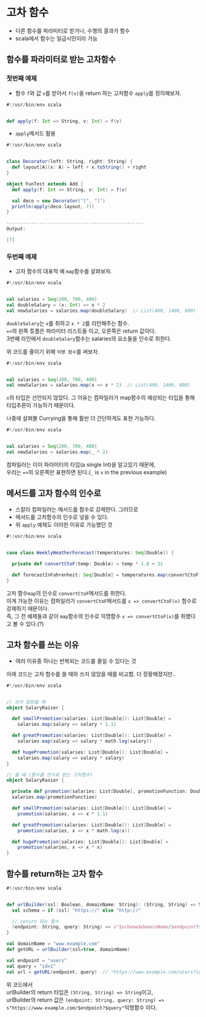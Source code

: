 # 고차 함수
- 다른 함수를 파라미터로 받거나, 수행의 결과가 함수
- scala에서 함수는 일급시민이라 가능

## 함수를 파라미터로 받는 고차함수
### 첫번째 예제
- 함수 ```f```와 값 ```v```를 받아서 ```f(v)```을 return 하는 고차함수 ```apply```를 정의해보자.
```scala
#!/usr/bin/env scala


def apply(f: Int => String, v: Int) = f(v)
```
- ```apply```메서드 활용
```scala
#!/usr/bin/env scala


class Decorator(left: String, right: String) {
  def layout[A](x: A) = left + x.toString() + right
}

object FunTest extends Add {
  def apply(f: Int => String, v: Int) = f(v)

  val deco = new Decorator("[", "]")
  println(apply(deco.layout, 7))
}

--------------------------------------------------
Output:

[7]
```

### 두번째 예제
- 고차 함수의 대표적 예 ```map```함수를 살펴보자.
```scala
#!/usr/bin/env scala


val salaries = Seq(200, 700, 400)
val doubleSalary = (x: Int) => x * 2
val newSalaries = salaries.map(doubleSalary)  // List(400, 1400, 800)
```
```doubleSalary```는 ```x```를 취하고 ```x * 2```를 리턴해주는 함수.  
```=>```의 왼쪽 튜플은 파라미터 리스트들 이고, 오른쪽은 return 값이다.  
3번째 라인에서 ```doubleSalary```함수는 salaries의 요소들을 인수로 취한다.  

위 코드를 줄이기 위해 ```익명 함수```를 써보자.
```scala
#!/usr/bin/env scala


val salaries = Seq(200, 700, 400)
val newSalaries = salaries.map(x => x * 2)  // List(400, 1400, 800)
```
```x```의 타입은 선언되지 않았다. 그 이유는 컴파일러가 map함수의 예상되는 타입을 통해 타입추론이 가능하기 때문이다.  

나중에 살펴볼 Currying을 통해 훨씬 더 간단하게도 표현 가능하다. 
```scala
#!/usr/bin/env scala


val salaries = Seq(200, 700, 400)
val newSalaries = salaries.map(_ * 2)
```
컴파일러는 이미 파라미터의 타입(a single Int)을 알고있기 때문에,  
우리는 ```=>```의 오른쪽만 표현하면 된다.(```_``` is ```x``` in the previous example)

## 메서드를 고차 함수의 인수로
- 스칼라 컴파일러는 메서드를 함수로 강제한다. 그러므로
- 메서드를 고차함수의 인수로 넣을 수 있다.
- 위 ```apply``` 예제도 이러한 이유로 가능했던 것
```scala
#!/usr/bin/env scala


case class WeeklyWeatherForecast(temperatures: Seq[Double]) {
  
  private def convertCtoF(temp: Double) = temp * 1.8 + 32

  def forecastInFahrenheit: Seq[Double] = temperatures.map(convertCtoF)
}
```
고차 함수```map```의 인수로 ```convertCtoF```메서드를 취한다.  
이게 가능한 이유는 컴파일러가 ```convertCtoF```메서드를 ```x => convertCtoF(x)``` 함수로 강제하기 때문이다.  
즉, 그 전 예제들과 같이 ```map```함수의 인수로 익명함수 ```x => convertCtoF(x)```를 취했다고 볼 수 있다.(?)

## 고차 함수를 쓰는 이유
- 여러 이유중 하나는 반복되는 코드를 줄일 수 있다는 것

아래 코드는 고차 함수를 쓸 때와 쓰지 않았을 때를 비교함. 더 장황해졌지만..
```scala
#!/usr/bin/env scala


// 쓰지 않았을 때
object SalaryRaiser {

  def smallPromotion(salaries: List[Double]): List[Double] =
    salaries.map(salary => salary * 1.1)

  def greatPromotion(salaries: List[Double]): List[Double] =
    salaries.map(salary => salary * math.log(salary))

  def hugePromotion(salaries: List[Double]): List[Double] =
    salaries.map(salary => salary * salary)
}

// 쓸 때 (함수를 인수로 받는 고차함수)
object SalaryRasier {

  private def promotion(salaries: List[Double], promotionFunction: Double => Double): List[Double] =
  salaries.map(promotionFunction)

  def smallPromotion(salaries: List[Double]): List[Double] =
    promotion(salaries, x => x * 1.1)

  def greatPromotion(salaries: List[Double]): List[Double] =
    promotion(salaries, x => x * math.log(x))

  def hugePromotion(salaries: List[Double]): List[Double] =
    promotion(salaries, x => x * x)
}
```

## 함수를 return하는 고차 함수
```scala
#!/usr/bin/env scala


def urlBuilder(ssl: Boolean, domainName: String): (String, String) => String = {
  val schema = if (ssl) "https://" else "http://"

  // return 되는 함수
  (endpoint: String, query: String) => s"$schema$domainName/$endpoint?$query"
}

val domainName = "www.example.com"
def getURL = urlBuilder(ssl=true, domainName)

val endpoint = "users"
val query = "id=1"
val url = getURL(endpoint, query)  // "https://www.example.com/users?id=1": String
```
위 코드에서  
urlBuilder의 return 타입은 ```(String, String) => String```이고,  
urlBuilder의 return 값은 ```(endpoint: String, query: String) => s"https://www.example.com/$endpoint?$query"```익명함수 이다.
